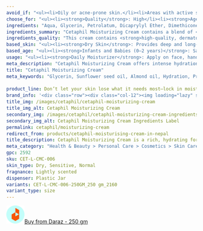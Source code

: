 ```yaml
---
avoid_if: "<ul><li>Oily or acne-prone skin.</li><li>Areas with active skin infections or broken skin.</li></ul>"
choose_for: "<ul><li><strong>Quality</strong>: High</li><li><strong>Age</strong>: All Ages.</li><li><strong>Skin Types</strong>: Sensitive, Dry, Normal.</li><li><strong>Effective For</strong>: Hydration.</li></ul>"
ingredients: "Aqua, Glycerin, Petrolatum, Dicaprylyl Ether, Dimethicone, Glyceryl Stearate, Cetyl Alcohol, Helianthus Annuus Seed Oil, Peg-30 Stearate, Panthenol, Niacinamide, Prunus Amygdalus Dulcis Oil, Tocopherol, Tocopheryl Acetate, Pantolactone, Dimethiconol, Acrylates/C10-30 Alkyl Acrylate Crosspolymer, Carbomer, Propylene Glycol, Bht, Disodium Edta, Benzyl Alcohol, Phenoxyethanol, Sodium Hydroxide, Citric Acid.</p>"
ingredients_summary: "Cetaphil Moisturizing Cream contains a blend of <strong>hydrating and barrier-repairing ingredients</strong> like <strong>Glycerin, Petrolatum, and Dimethicone</strong>, which lock in moisture and protect the skin. <strong>Sunflower Seed Oil, Sweet Almond Oil, and Panthenol (Vitamin B5)</strong> help nourish and soothe dry skin, while <strong>Niacinamide (Vitamin B3)</strong> improves skin texture and strengthens the skin barrier. <strong>Tocopherol and Tocopheryl Acetate (Vitamin E)</strong> provide antioxidant protection. Stabilizers and mild preservatives such as <strong>Acrylates/C10-30 Alkyl Acrylate Crosspolymer, Phenoxyethanol, and Benzyl Alcohol</strong> ensure a safe, long-lasting formula."
ingredients_quality: "This cream contains <strong>high-quality, dermatologist-approved ingredients</strong> that are safe for sensitive baby skin. With a blend of <strong>natural plant oils, vitamins, and botanical extracts</strong>, the formula provides superior moisturization and soothing benefits. <strong>Calendula and Shea Butter</strong> offer natural soothing properties, while <strong>Glycerin and Panthenol</strong> ensure deep hydration. The absence of harsh chemicals like parabens and mineral oil makes it a <strong>gentle and hypoallergenic option</strong>, suitable for daily use."
based_skin: "<ul><li><strong>Dry Skin</strong>: Provides deep and long-lasting hydration, replenishing moisture and repairing the skin barrier.</li><li><strong>Sensitive Skin</strong>: Hypoallergenic and fragrance-free, designed to minimize irritation and soothe the skin.</li><li><strong>Combination Skin</strong>: Balances hydration without feeling greasy or heavy.</li><li><strong>Normal Skin</strong>: Helps maintain healthy moisture levels and prevents dryness.</li></ul>"
based_age: "<ul><li><strong>Infants and Babies (0–2 years)</strong>: Safe for delicate baby skin, especially for dry or sensitive areas.</li><li><strong>Children (2–12 years)</strong>: Provides hydration for rough patches or skin dryness due to weather exposure.</li><li><strong>Teenagers (13–19 years)</strong>: Ideal for soothing dry, flaky skin during hormonal changes.</li><li><strong>Adults (20+ years)</strong>: Perfect for daily hydration and repairing very dry or sensitive skin.</li></ul>"
usage: "<ul><li><strong>Daily Moisturizer</strong>: Apply on face, hands, and body to maintain soft, hydrated skin.</li><li><strong>Night Cream</strong>: Use before bedtime for overnight hydration and skin repair.</li><li><strong>Spot Treatment</strong>: Effective for extremely dry areas like elbows, knees, and heels.</li><li><strong>Soothing Agent</strong>: Helps reduce irritation and discomfort caused by dryness.</li></ul>"
meta_description: "Cetaphil Moisturizing Cream offers intense hydration for dry and sensitive skin. Non-greasy, fragrance-free, and dermatologist-recommended for everyday use."
title: "Cetaphil Moisturizing Cream"
meta_keywords: "Glycerin, Sunflower seed oil, Almond oil, Hydration, Protecting, Cruelty-free, Dermatologist tested, Hypoallergenic, Paraben-free, Dry, Sensitive, Normal"

product_line: Don’t let your skin lose what it needs most—lock in moisture before it fades.
brand_info: '<div class="row"><div class="col-12"><img loading="lazy" src="/images/cetaphil/cetaphil-cover.webp" alt="cetaphil cover" class="m-2" style="width: 100%" /></div></div>'
title_img: /images/cetaphil/cetaphil-moisturizing-cream
title_img_alt: Cetaphil Moisturizing Cream
secondary_img: /images/cetaphil/cetaphil-moisturizing-cream-ingredients-label
secondary_img_alt: Cetaphil Moisturizing Cream Ingredients Label
permalink: cetaphil/moisturizing-cream
redirect_from: products/cetaphil-moisturising-cream-in-nepal
title_description: Cetaphil Moisturizing Cream is a rich, hydrating formula designed to combat dryness and restore the skin’s natural moisture barrier. Infused with emollients and humectants like glycerin and sweet almond oil, it provides intense, long-lasting hydration while being gentle on sensitive skin. Dermatologist-tested and free from fragrances, parabens, and lanolin, it’s suitable for a wide range of skin types and perfect for daily use.
meta_category: "Health & Beauty > Personal Care > Cosmetics > Skin Care > Lotion & Moisturizer"
gpc: 2592
sku: CET-L-CMC-006
skin_type: Dry, Sensitive, Normal
fragnance: Lightly scented
dispenser: Plastic Jar
variants: CET-L-CMC-006-250GM_250 gm_2160
variant_type: size
---
```

<div class="col-lg-6 col-sm-6 mb-5 mb-lg-0 text-left">
    <p>
        <a href="https://s.daraz.com.np/s.gjC2?cc" class="link-title" title="daraz icon link to product"><img loading="lazy" src="/images/icons/social/daraz-icon.png" alt="daraz icon link to product" class="m-2"
            style="width: 48px;">Buy from Daraz - 250 gm
        </a>
    </p>
</div>
